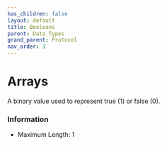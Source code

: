```yaml
---
has_children: false
layout: default
title: Booleans
parent: Data Types
grand_parent: Protocol
nav_order: 3
---
```


# Arrays
A binary value used to represent true (1) or false (0).


### Information

- Maximum Length: 1